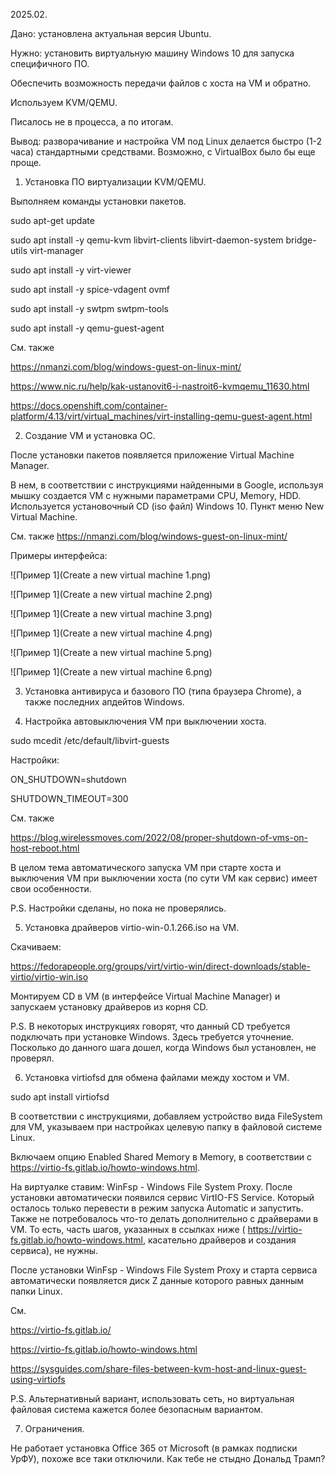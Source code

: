 2025.02.

Дано: установлена актуальная версия Ubuntu.

Нужно: установить виртуальную машину Windows 10 для запуска специфичного ПО.

Обеспечить возможность передачи файлов с хоста на VM и обратно.

Используем KVM/QEMU.

Писалось не в процесса, а по итогам.

Вывод: разворачивание и настройка VM под Linux делается быстро (1-2 часа) стандартными средствами. Возможно, с VirtualBox было бы еще проще.

1) Установка ПО виртуализации KVM/QEMU.

Выполняем команды установки пакетов.

sudo apt-get update

sudo apt install -y qemu-kvm libvirt-clients libvirt-daemon-system bridge-
utils virt-manager

sudo apt install -y virt-viewer

sudo apt install -y spice-vdagent ovmf

sudo apt install -y swtpm swtpm-tools

sudo apt install -y qemu-guest-agent

См. также

https://nmanzi.com/blog/windows-guest-on-linux-mint/

https://www.nic.ru/help/kak-ustanovit6-i-nastroit6-kvmqemu_11630.html

https://docs.openshift.com/container-platform/4.13/virt/virtual_machines/virt-installing-qemu-guest-agent.html

2) Создание VM и установка ОС.

После установки пакетов появляется приложение
Virtual Machine Manager.

В нем, в соответствии с инструкциями найденными в Google, 
используя мышку создается VM с нужными параметрами CPU, Memory, HDD.
Используется установочный CD (iso файл) Windows 10.
Пункт меню New Virtual Machine.

См. также
https://nmanzi.com/blog/windows-guest-on-linux-mint/

Примеры интерфейса:

![Пример 1](Create a new virtual machine 1.png) 

![Пример 1](Create a new virtual machine 2.png) 

![Пример 1](Create a new virtual machine 3.png) 

![Пример 1](Create a new virtual machine 4.png) 
  
![Пример 1](Create a new virtual machine 5.png) 

![Пример 1](Create a new virtual machine 6.png) 

3) Установка антивируса и базового ПО (типа браузера Chrome), а также
последних апдейтов Windows.

4) Настройка автовыключения VM при выключении хоста.

sudo mcedit /etc/default/libvirt-guests

Настройки:

ON_SHUTDOWN=shutdown

SHUTDOWN_TIMEOUT=300

См. также

https://blog.wirelessmoves.com/2022/08/proper-shutdown-of-vms-on-host-reboot.html

В целом тема автоматического запуска VM
при старте хоста и выключения VM при выключении хоста (по сути VM как сервис) имеет свои особенности.

P.S. Настройки сделаны, но пока не проверялись.

5) Установка драйверов virtio-win-0.1.266.iso на VM.

Скачиваем:

https://fedorapeople.org/groups/virt/virtio-win/direct-downloads/stable-virtio/virtio-win.iso

Монтируем CD в VM (в интерфейсе Virtual Machine Manager) и запускаем установку драйверов из корня CD.

P.S. В некоторых инструкциях говорят, что данный CD требуется подключать при
установке Windows. Здесь требуется уточнение. Посколько до данного шага дошел, когда Windows был установлен, не проверял.

6) Установка virtiofsd для обмена файлами между хостом и VM.

sudo apt install virtiofsd

В соответствии с инструкциями, добавляем устройство вида FileSystem для VM,
указываем при настройках целевую папку в файловой системе Linux.

Включаем опцию Enabled Shared Memory в Memory, в
соответствии с https://virtio-fs.gitlab.io/howto-windows.html.

На виртуалке ставим:
WinFsp - Windows File System Proxy.
После установки автоматически появился сервис VirtIO-FS Service.
Который осталось только перевести в режим запуска Automatic и запустить.
Также не потребовалось что-то делать дополнительно с драйверами в VM.
То есть, часть шагов, указанных в ссылках ниже (
https://virtio-fs.gitlab.io/howto-windows.html,
касательно драйверов и создания сервиса), не нужны.

После установки WinFsp - Windows File System Proxy и старта сервиса
автоматически появляется диск Z данные которого равных данным папки Linux.

См.

https://virtio-fs.gitlab.io/

https://virtio-fs.gitlab.io/howto-windows.html

https://sysguides.com/share-files-between-kvm-host-and-linux-guest-using-virtiofs

P.S. Альтернативный вариант, использовать сеть, но виртуальная файловая система кажется более безопасным вариантом.

7. Ограничения.

Не работает установка Office 365 от Microsoft (в рамках подписки УрФУ), похоже все таки отключили. Как тебе не стыдно Дональд Трамп?

